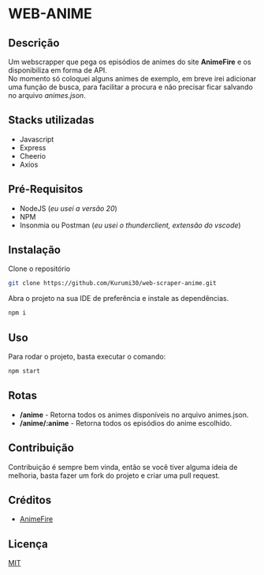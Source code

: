 # WEB-ANIME

## Descrição

Um webscrapper que pega os episódios de animes do site **AnimeFire** e os disponibiliza em forma de API.<br>
No momento só coloquei alguns animes de exemplo, em breve irei adicionar uma função de busca, para facilitar a procura e não precisar ficar salvando no arquivo *animes.json*.

## Stacks utilizadas

- Javascript
- Express
- Cheerio
- Axios

## Pré-Requisitos

- NodeJS (*eu usei a versão 20*)
- NPM
- Insonmia ou Postman (*eu usei o thunderclient, extensão do vscode*)

## Instalação

Clone o repositório

```bash
git clone https://github.com/Kurumi30/web-scraper-anime.git
```

Abra o projeto na sua IDE de preferência e instale as dependências.

```bash
npm i
```

## Uso

Para rodar o projeto, basta executar o comando:

```bash
npm start
```

## Rotas

- **/anime** - Retorna todos os animes disponíveis no arquivo animes.json.
- **/anime/:anime** - Retorna todos os episódios do anime escolhido.

## Contribuição

Contribuição é sempre bem vinda, então se você tiver alguma ideia de melhoria, basta fazer um fork do projeto e criar uma pull request.

## Créditos

- [AnimeFire](https://animefire.plus/)

## Licença

[MIT](https://choosealicense.com/licenses/mit/)